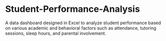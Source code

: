 # Student-Performance-Analysis
A data dashboard designed in Excel to analyze student performance based on various academic and behavioral factors such as attendance, tutoring sessions, sleep hours, and parental involvement.
